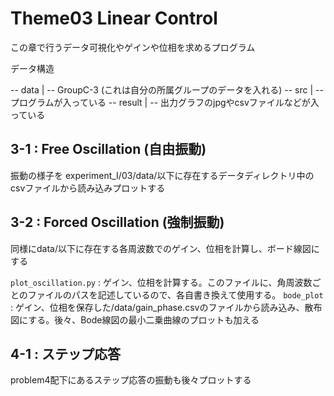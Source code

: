 # Theme03 Linear Control 
この章で行うデータ可視化やゲインや位相を求めるプログラム

データ構造

-- data
   |
   -- GroupC-3 (これは自分の所属グループのデータを入れる)
-- src
   | 
   -- プログラムが入っている
-- result
   | 
   -- 出力グラフのjpgやcsvファイルなどが入っている

## 3-1 : Free Oscillation (自由振動)
振動の様子を experiment_I/03/data/以下に存在するデータディレクトリ中のcsvファイルから読み込みプロットする

## 3-2 : Forced Oscillation (強制振動) 
同様にdata/以下に存在する各周波数でのゲイン、位相を計算し、ボード線図にする

`plot_oscillation.py` : ゲイン、位相を計算する。このファイルに、角周波数ごとのファイルのパスを記述しているので、各自書き換えて使用する。
`bode_plot` : ゲイン、位相を保存した/data/gain_phase.csvのファイルから読み込み、散布図にする。後々、Bode線図の最小二乗曲線のプロットも加える

## 4-1 : ステップ応答
problem4配下にあるステップ応答の振動も後々プロットする
